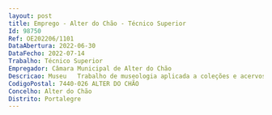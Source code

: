 ```yaml
--- 
layout: post
title: Emprego - Alter do Chão - Técnico Superior
Id: 98750
Ref: OE202206/1101
DataAbertura: 2022-06-30
DataFecho: 2022-07-14
Trabalho: Técnico Superior
Empregador: Câmara Municipal de Alter do Chão
Descricao: Museu   Trabalho de museologia aplicada a coleções e acervos do município incluindo o inventário e a construção de narrativas e preparação de exposições  Preparação de publicações na área da museologia  Visitas guiadas a exposições e preparação e acompanhamento de atividades para vários públicos  Realização de intervenções de conservação preventiva e Desenvolver os conteúdos funcionais respeitantes à carreira e categoria de técnico superior, estabelecidos e descritos no Anexo da LTFP
CodigoPostal: 7440-026 ALTER DO CHÃO
Concelho: Alter do Chão
Distrito: Portalegre
--- 
```

